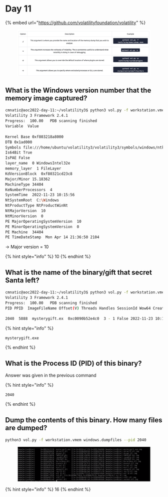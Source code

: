 # Day 11

{% embed url="https://github.com/volatilityfoundation/volatility" %}

<figure><img src="../../.gitbook/assets/image.png" alt=""><figcaption></figcaption></figure>

## What is the Windows version number that the memory image captured?

```bash
cmnatic@aoc2022-day-11:~/volatility3$ python3 vol.py -f workstation.vmem windows.info
Volatility 3 Framework 2.4.1
Progress:  100.00   PDB scanning finished
Variable  Value

Kernel Base 0xf803218a8000
DTB 0x1ad000
Symbols file:///home/ubuntu/volatility3/volatility3/symbols/windows/ntkrnlmp.pdb/E0093F3AEF15D58168B753C9488A4043-1.json.xz
Is64Bit True
IsPAE False
layer_name  0 WindowsIntel32e
memory_layer  1 FileLayer
KdVersionBlock  0xf80321cd23c8
Major/Minor 15.18362
MachineType 34404
KeNumberProcessors  4
SystemTime  2022-11-23 10:15:56
NtSystemRoot  C:\Windows
NtProductType NtProductWinNt
NtMajorVersion  10
NtMinorVersion  0
PE MajorOperatingSystemVersion  10
PE MinorOperatingSystemVersion  0
PE Machine  34404
PE TimeDateStamp  Mon Apr 14 21:36:50 2104
```

\-> Major version = 10

{% hint style="info" %}
10
{% endhint %}

## What is the name of the binary/gift that secret Santa left?

```bash
cmnatic@aoc2022-day-11:~/volatility3$ python3 vol.py -f workstation.vmem windows.psscan
Volatility 3 Framework 2.4.1
Progress:  100.00   PDB scanning finished
PID PPID  ImageFileName Offset(V) Threads Handles SessionId Wow64 CreateTime  ExitTime  File output

2040  5888  mysterygift.ex  0xc0090b52e4c0  3 - 1 False 2022-11-23 10:15:19.000000  N/A Disabled

```

{% hint style="info" %}
```
mysterygift.exe
```
{% endhint %}

## What is the Process ID (PID) of this binary?

Answer was given in the previous command

{% hint style="info" %}
```
2040
```
{% endhint %}

## Dump the contents of this binary. How many files are dumped?

```bash
python3 vol.py -f workstation.vmem windows.dumpfiles --pid 2040
```

<figure><img src="../../.gitbook/assets/image (11).png" alt=""><figcaption></figcaption></figure>

{% hint style="info" %}
16
{% endhint %}
